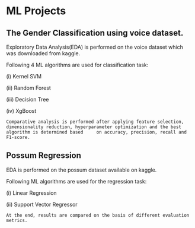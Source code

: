 # ML Projects
  ## The Gender Classification using voice dataset. 
  
  Exploratory Data Analysis(EDA) is performed on the voice dataset which was downloaded from kaggle.

   Following 4 ML algorithms are used for classification task:
   
   (i) Kernel SVM
   
   (ii) Random Forest
  
   (iii) Decision Tree
 
   (iv) XgBoost
 
    Comparative analysis is performed after applying feature selection, dimensionality reduction, hyperparameter optimization and the best algorithm is determined based     on accuracy, precision, recall and F1-score.
    

  ## Possum Regression
  
  EDA is performed on the possum dataset available on kaggle.
   
   Following ML algorithms are used for the regression task:
   
   (i) Linear Regression
   
   (ii) Support Vector Regressor
   
    At the end, results are compared on the basis of different evaluation metrics. 
  
  
